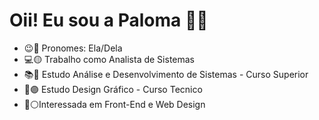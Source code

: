 # Oii! Eu sou a Paloma 🤍👋

- 😉🔴 Pronomes: Ela/Dela
- 💻🟡 Trabalho como Analista de Sistemas
- 📚🔵 Estudo Análise e Desenvolvimento de Sistemas - Curso Superior
- 🎨🟣 Estudo Design Gráfico - Curso Tecnico
- 👀⚪Interessada em Front-End e Web Design



